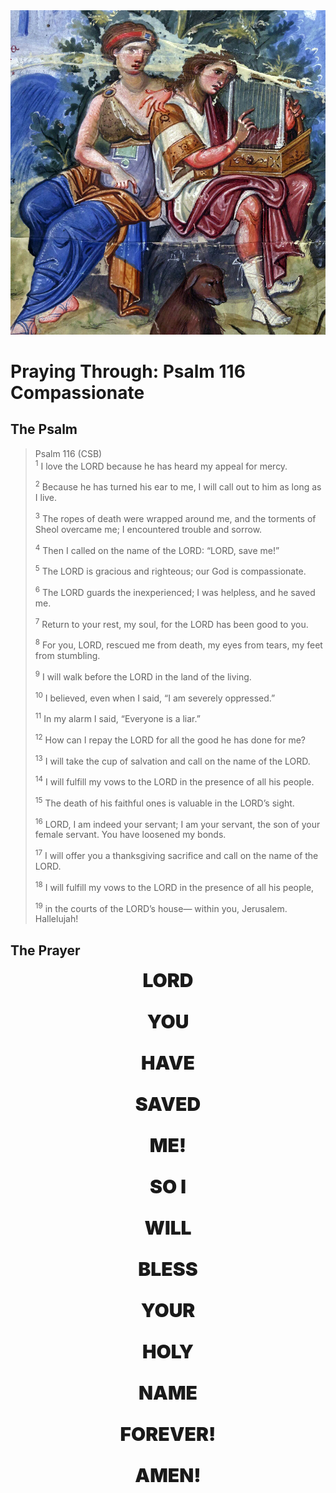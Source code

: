 <img class="intro-right" src="art-paris-psalter.jpg">

<style>
  li {list-style-type: none;}
  p + ul {
    margin-top: -18px;
}
</style>

# Praying Through: Psalm 116 Compassionate

## The Psalm

>Psalm 116 (CSB)  
><sup>1</sup> I love the LORD because he has heard my appeal for mercy. 
>
><sup>2</sup> Because he has turned his ear to me, I will call out to him as long as I live. 
>
><sup>3</sup> The ropes of death were wrapped around me, and the torments of Sheol overcame me; I encountered trouble and sorrow. 
>
><sup>4</sup> Then I called on the name of the LORD: “LORD, save me!” 
>
><sup>5</sup> The LORD is gracious and righteous; our God is compassionate. 
>
><sup>6</sup> The LORD guards the inexperienced; I was helpless, and he saved me. 
>
><sup>7</sup> Return to your rest, my soul, for the LORD has been good to you. 
>
><sup>8</sup> For you, LORD, rescued me from death, my eyes from tears, my feet from stumbling. 
>
><sup>9</sup> I will walk before the LORD in the land of the living. 
>
><sup>10</sup> I believed, even when I said, “I am severely oppressed.” 
>
><sup>11</sup> In my alarm I said, “Everyone is a liar.” 
>
><sup>12</sup> How can I repay the LORD for all the good he has done for me? 
>
><sup>13</sup> I will take the cup of salvation and call on the name of the LORD. 
>
><sup>14</sup> I will fulfill my vows to the LORD in the presence of all his people. 
>
><sup>15</sup> The death of his faithful ones is valuable in the LORD’s sight. 
>
><sup>16</sup> LORD, I am indeed your servant; I am your servant, the son of your female servant. You have loosened my bonds. 
>
><sup>17</sup> I will offer you a thanksgiving sacrifice and call on the name of the LORD. 
>
><sup>18</sup> I will fulfill my vows to the LORD in the presence of all his people, 
>
><sup>19</sup> in the courts of the LORD’s house— within you, Jerusalem. Hallelujah!

## The Prayer

<div style="font-weight: 950; font-size: 30px; text-align: center;">
LORD

YOU

HAVE

SAVED

ME!

SO I

WILL

BLESS

YOUR

HOLY

NAME

FOREVER!

AMEN!
</div>

